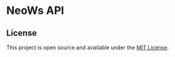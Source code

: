 ﻿# NeoWs API

## License

This project is open source and available under the [MIT License](LICENSE).
